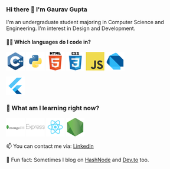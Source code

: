 ### Hi there 👋 I'm Gaurav Gupta

I'm an undergraduate student majoring in Computer Science and Engineering. I'm interest in Design and Development.

#### 👨‍💻 Which languages do I code in?

<p>
  <img src="https://raw.githubusercontent.com/github/explore/180320cffc25f4ed1bbdfd33d4db3a66eeeeb358/topics/cpp/cpp.png" alt="cpp" height="50" data-align="inline" />

<img title="" src="https://raw.githubusercontent.com/github/explore/180320cffc25f4ed1bbdfd33d4db3a66eeeeb358/topics/python/python.png" alt="python" height="50" data-align="inline">

<img src="https://raw.githubusercontent.com/github/explore/180320cffc25f4ed1bbdfd33d4db3a66eeeeb358/topics/html/html.png" alt="HTML" height="50" data-align="inline" />

<img src="https://raw.githubusercontent.com/github/explore/180320cffc25f4ed1bbdfd33d4db3a66eeeeb358/topics/css/css.png" alt="css" height="50" data-align="inline" />

<img src="https://raw.githubusercontent.com/github/explore/180320cffc25f4ed1bbdfd33d4db3a66eeeeb358/topics/javascript/javascript.png" alt="javascript" height="50" data-align="inline" />
  
<img src="https://raw.githubusercontent.com/github/explore/180320cffc25f4ed1bbdfd33d4db3a66eeeeb358/topics/dart/dart.png" alt="dart" height="50" data-align="inline" />
</p>

<img src="https://raw.githubusercontent.com/github/explore/180320cffc25f4ed1bbdfd33d4db3a66eeeeb358/topics/flutter/flutter.png" alt="flutter" height="50" data-align="inline" />

### 🔬 What am I learning right now?

<p>
  <img src="https://raw.githubusercontent.com/github/explore/180320cffc25f4ed1bbdfd33d4db3a66eeeeb358/topics/mongodb/mongodb.png" alt="mongoDB" height="50" />

  <img src="https://raw.githubusercontent.com/github/explore/180320cffc25f4ed1bbdfd33d4db3a66eeeeb358/topics/express/express.png" alt="express" height="50" data-align="inline" />

  <img title="react" src="https://raw.githubusercontent.com/github/explore/180320cffc25f4ed1bbdfd33d4db3a66eeeeb358/topics/react/react.png" alt="react" height="50" data-align="inline">

  <img title="node" src="https://raw.githubusercontent.com/github/explore/80688e429a7d4ef2fca1e82350fe8e3517d3494d/topics/nodejs/nodejs.png" alt="node" height="50" data-align="inline" >
</p>

📫 You can contact me via: [LinkedIn](https://www.linkedin.com/in/gaurav-g-701075149/)

🎉 Fun fact: Sometimes I blog on [HashNode](https://hashnode.com/@Rakurai) and [Dev.to](https://dev.to/gauravgupta) too.
